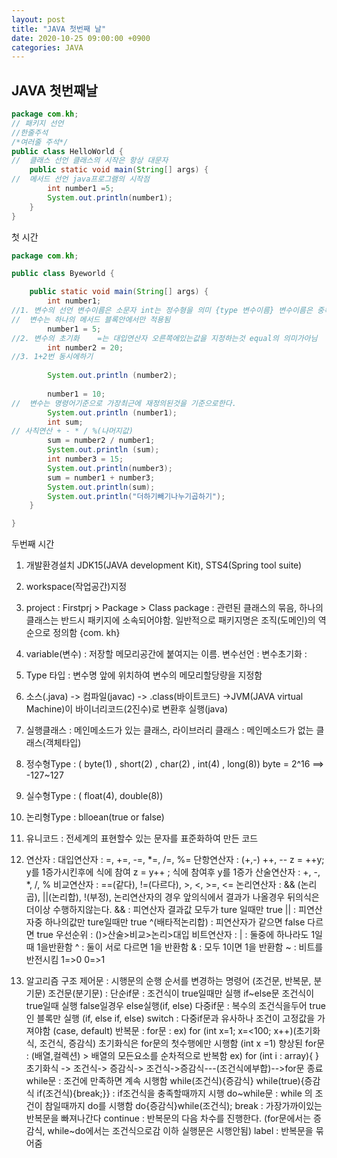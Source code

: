 ```yaml
---
layout: post
title: "JAVA 첫번째 날"
date: 2020-10-25 09:00:00 +0900
categories: JAVA
---
```

## JAVA 첫번째날
```java
package com.kh;
// 패키지 선언
//한줄주석
/*여러줄 주석*/
public class HelloWorld {
//	클래스 선언 클래스의 시작은 항상 대문자
	public static void main(String[] args) {
//	메서드 선언 java프로그램의 시작점
		int number1 =5;
		System.out.println(number1);
	}
}
```
첫 시간

```java
package com.kh;

public class Byeworld {

	public static void main(String[] args) {
		int number1;
//1. 변수의 선언	변수이름은 소문자 int는 정수형을 의미 {type 변수이름} 변수이름은 중복해서 선언할수없음 
//	변수는 하나의 메서드 블록안에서만 적용됨
		number1 = 5;
//2. 변수의 초기화	=는 대입연산자 오른쪽에있는값을 지정하는것 equal의 의미가아님 
		int number2 = 20;
//3. 1+2번 동시에하기 
		
		System.out.println (number2);
		
		number1 = 10;
//	변수는 명령어기준으로 가장최근에 재정의된것을 기준으로한다.
		System.out.println (number1);
		int sum; 
// 사칙연산 + - * / %(나머지값)
		sum = number2 / number1;
		System.out.println (sum);
		int number3 = 15;
		System.out.println(number3);
		sum = number1 + number3;
		System.out.println(sum);
		System.out.println("더하기빼기나누기곱하기");
	}

}
```
두번째 시간
1. 개발환경설치
	JDK15(JAVA development Kit),
	STS4(Spring tool suite)

2. workspace(작업공간)지정
3. project : Firstprj > Package > Class
package : 관련된 클래스의 묶음, 하나의 클래스는 반드시 패키지에 소속되어야함. 일반적으로 패키지명은 조직(도메인)의 역순으로 정의함 {com. kh}
4. variable(변수) : 저장할 메모리공간에 붙여지는 이름.
	변수선언 :
	변수초기화 :
5. Type 타입 : 변수명 앞에 위치하여 변수의 메모리할당량을 지정함
6. 소스(.java) -> 컴파일(javac) -> .class(바이트코드) ->JVM(JAVA virtual Machine)이 바이너리코드(2진수)로 변환후 실행(java)
7. 실행클래스 : 메인메소드가 있는 클래스, 라이브러리 클래스 : 메인메소드가 없는 클래스(객체타입)
8. 정수형Type : ( byte(1) , short(2) , char(2) , int(4) , long(8))
byte = 2^16 ==> -127~127
9. 실수형Type : ( float(4), double(8))
10. 논리형Type : blloean(true or false)
11. 유니코드 : 전세계의 표현할수 있는 문자를 표준화하여 만든 코드
12. 연산자 :
	대입연산자 : =, +=, -=, *=, /=, %= 
	단항연산자 : (+,-) ++, --
		  z = ++y; y를 1증가시킨후에 식에 참여
		  z = y++	; 식에 참여후 y를 1증가
	산술연산자 : +, -, *, /, %
	비교연산자 : ==(같다), !=(다르다), >, <, >=, <=
	논리연산자 : && (논리곱), ||(논리합), !(부정), 
		    논리연산자의 경우 앞의식에서 결과가 나올경우 뒤의식은 더이상 수행하지않는다.
	&& : 피연산자 결과값 모두가 ture 일때만 true
	|| : 피연산자중 하나의값만 ture일때만 true
	^(배타적논리합) : 피연산자가 같으면 false 다르면 true
	우선순위 : ()>산술>비교>논리>대입
	비트연산자 : | : 둘중에 하나라도 1일때  1을반환함
		   ^ : 둘이 서로 다르면 1을 반환함
		   & :  모두 1이면 1을 반환함
		   ~ : 비트를 반전시킴 1=>0 0=>1

13. 알고리즘 구조
	제어문 : 시행문의 순행 순서를 변경하는 명령어 (조건문, 반복문, 분기문)
	조건문(분기문) : 
		단순if문 : 조건식이 true일때만 실행
		if~else문 조건식이 true일때 실행 false일경우 else실행(if, else)
		다중if문 : 복수의 조건식을두어 true인 블록만 실행 (if, else if, else)
		switch : 다중if문과 유사하나 조건이 고정값을 가져야함 (case, default) 
	반복문 : 
		for문 : ex) for (int x=1; x=<100; x++)(초기화식, 조건식, 증감식)	 초기화식은 for문의 첫수행에만 시행함 (int x =1)
		향상된 for문 : (배열,컬렉션) > 배열의 모든요소를 순차적으로 반복함 ex) for (int i : array){	}
		초기화식 -> 조건식-> 증감식-> 조건식->증감식---(조건식에부합)-->for문 종료
		while문 : 조건에 만족하면 계속 시행함 while(조건식){증감식} 
		while(true){증감식 if(조건식){break;}} : if조건식을 충족할때까지 시행
		do~while문 : while 의 조건이 참일때까지 do를 시행함 do{증감식}while(조건식);
		break : 가장가까이있는 반복문을 빠져나간다
		continue : 반복문의 다음 차수를 진행한다. (for문에서는 증감식, while~do에서는 조건식으로감 이하 실행문은 시행안됨)
		label : 반복문을 묶어줌